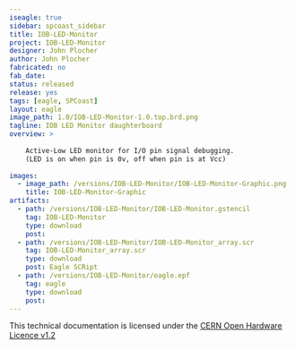 ```yaml
---
iseagle: true
sidebar: spcoast_sidebar
title: IOB-LED-Monitor
project: IOB-LED-Monitor
designer: John Plocher
author: John Plocher
fabricated: no
fab_date: 
status: released
release: yes
tags: [eagle, SPCoast]
layout: eagle
image_path: 1.0/IOB-LED-Monitor-1.0.top.brd.png
tagline: IOB LED Monitor daughterboard
overview: >
    
    Active-Low LED monitor for I/O pin signal debugging.
    (LED is on when pin is 0v, off when pin is at Vcc)
    
images:
  - image_path: /versions/IOB-LED-Monitor/IOB-LED-Monitor-Graphic.png
    title: IOB-LED-Monitor-Graphic
artifacts:
  - path: /versions/IOB-LED-Monitor/IOB-LED-Monitor.gstencil
    tag: IOB-LED-Monitor
    type: download
    post: 
  - path: /versions/IOB-LED-Monitor/IOB-LED-Monitor_array.scr
    tag: IOB-LED-Monitor_array.scr
    type: download
    post: Eagle SCRipt
  - path: /versions/IOB-LED-Monitor/eagle.epf
    tag: eagle
    type: download
    post: 
---
```



This technical documentation is licensed under the [CERN Open Hardware Licence v1.2](http://www.ohwr.org/attachments/2388/cern_ohl_v_1_2.txt)
